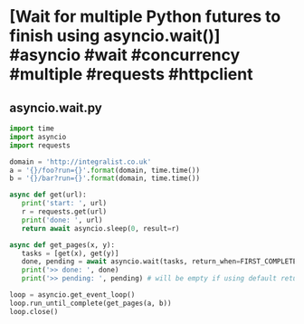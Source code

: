 # [Wait for multiple Python futures to finish using asyncio.wait()] #asyncio #wait #concurrency #multiple #requests #httpclient

## asyncio.wait.py

```python
import time
import asyncio
import requests

domain = 'http://integralist.co.uk'
a = '{}/foo?run={}'.format(domain, time.time())
b = '{}/bar?run={}'.format(domain, time.time())

async def get(url):
   print('start: ', url)
   r = requests.get(url)
   print('done: ', url)
   return await asyncio.sleep(0, result=r)

async def get_pages(x, y):
   tasks = [get(x), get(y)]
   done, pending = await asyncio.wait(tasks, return_when=FIRST_COMPLETED) # also FIRST_EXCEPTION and ALL_COMPLETED (default)
   print('>> done: ', done)
   print('>> pending: ', pending) # will be empty if using default return_when setting

loop = asyncio.get_event_loop()
loop.run_until_complete(get_pages(a, b))
loop.close()
```

